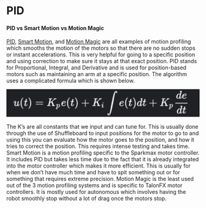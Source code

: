 # PID

#### PID vs Smart Motion vs Motion Magic

[PID](https://docs.wpilib.org/en/stable/docs/software/advanced-controls/controllers/pidcontroller.html), [Smart Motion](https://github.com/REVrobotics/SPARK-MAX-Examples/blob/master/Java/Smart%20Motion%20Example/src/main/java/frc/robot/Robot.java), and [Motion Magic](https://docs.ctre-phoenix.com/en/stable/ch16_ClosedLoop.html#motion-magic-position-velocity-current-closed-loop-closed-loop) are all examples of motion profiling which smooths the motion of the motors so that there are no sudden stops or instant accelerations. This is very helpful for going to a specific position and using correction to make sure it stays at that exact position. PID stands for Proportional, Integral, and Derivative and is used for position-based motors such as maintaining an arm at a specific position. The algorithm uses a complicated formula which is shown below.

![](/images/pid/pid01.png)

The K’s are all constants that we input and can tune for. This is usually done through the use of Shuffleboard to input positions for the motor to go to and using this you can evaluate how the motor goes to the position, and how it tries to correct the position. This requires intense testing and takes time. Smart Motion is a motion profiling specific to the Sparkmax motor controller. It includes PID but takes less time due to the fact that it is already integrated into the motor controller which makes it more efficient. This is usually for when we don’t have much time and have to spit something out or for something that requires extreme precision. Motion Magic is the least used out of the 3 motion profiling systems and is specific to TalonFX motor controllers. It is mostly used for autonomous which involves having the robot smoothly stop without a lot of drag once the motors stop.
